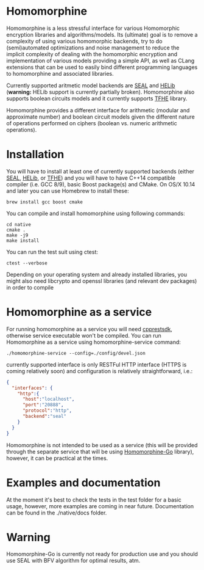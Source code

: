 # Homomorphine

Homomorphine is a less stressful interface for various Homomorphic encryption libraries and algorithms/models. Its (ultimate) goal is to remove a complexity of using various homomorphic backends, try to do (semi)automated optimizations and noise management to reduce the implicit complexity of dealing with the homomorphic encryption and implementation of various models providing a simple API, as well as CLang extensions that can be used to easily bind different programming languages to homomorphine and associated libraries. 

Currently supported aritmetic model backends are [SEAL](https://github.com/microsoft/SEAL) and [HELib](https://github.com/homenc/HElib) (**warning:** HELib support is currently partially broken). Homomorphine also supports boolean circuits models and it currently supports [TFHE](https://github.com/tfhe/tfhe) library. 

Homomorphine provides a different interface for arithmetic (modular and approximate number) and boolean circuit models given the different nature of operations performed on ciphers (boolean vs. numeric arithmetic operations).

# Installation

You will have to install at least one of currently supported backends (either [SEAL](https://github.com/microsoft/SEAL), [HELib](https://github.com/homenc/HElib), or [TFHE](https://github.com/tfhe/tfhe)) and you will have to have C++14 compatible compiler (i.e. GCC 8/9), basic Boost package(s) and CMake. On OS/X 10.14 and later you can use Homebrew to install these:

```shell
brew install gcc boost cmake
```

You can compile and install homomorphine using following commands:

```shell
cd native
cmake .
make -j9
make install
```

You can run the test suit using ctest:

```
ctest --verbose
```

Depending on your operating system and already installed libraries, you might also need libcrypto and openssl libraries (and relevant dev packages) in order to compile 

# Homomorphine as a service

For running homomorphine as a service you will need [cpprestsdk](https://github.com/microsoft/cpprestsdk), otherwise service executable won't be compiled. You can run Homomorphine as a service using homomorphine-service command:

```shell
./homomorphine-service --config=./config/devel.json
```

currently supported interface is only RESTFul HTTP interface (HTTPS is coming relatively soon) and configuration is relatively straightforward, i.e.:

```json
{
  "interfaces": {
    "http":{
      "host":"localhost",
      "port":"20888",
      "protocol":"http",
      "backend":"seal"
    }
  }
}
```

Homomorphine is not intended to be used as a service (this will be provided through the separate service that will be using [Homomorphine-Go](https://github.com/caboom/homomorphine-go) library), however, it can be practical at the times.

# Examples and documentation

At the moment it's best to check the tests in the test folder for a basic usage, however, more examples are coming in near future. Documentation can be found in the ./native/docs folder.

# Warning 

Homomorphine-Go is currently not ready for production use and you should use SEAL with BFV algorithm for optimal results, atm.
